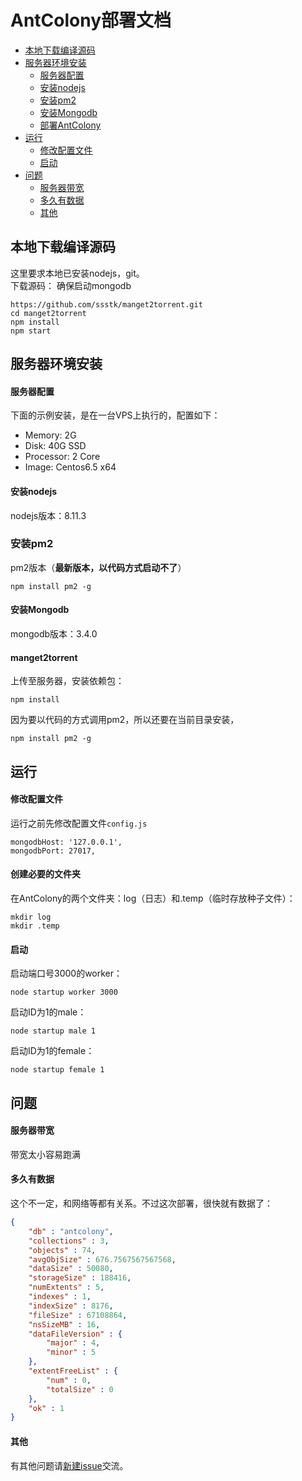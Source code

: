 # AntColony部署文档
- [本地下载编译源码](#本地下载编译源码)
- [服务器环境安装](#服务器环境安装)
    - [服务器配置](#服务器配置)
    - [安装nodejs](#安装nodejs)
    - [安装pm2](#安装pm2)
    - [安装Mongodb](#安装Mongodb)
    - [部署AntColony](#部署AntColony)
- [运行](#运行)
    - [修改配置文件](#修改配置文件)
    - [启动](#启动)
- [问题](#问题)
    - [服务器带宽](#服务器带宽)
    - [多久有数据](#多久有数据)
    - [其他](#其他)
  
## 本地下载编译源码

这里要求本地已安装nodejs，git。  
下载源码：
确保启动mongodb 
```shell
https://github.com/ssstk/manget2torrent.git
cd manget2torrent
npm install 
npm start 
```

## 服务器环境安装

#### 服务器配置

下面的示例安装，是在一台VPS上执行的，配置如下：

- Memory: 2G
- Disk: 40G SSD
- Processor: 2 Core
- Image: Centos6.5 x64
  
#### 安装nodejs

nodejs版本：8.11.3  
  
### 安装pm2

pm2版本（**最新版本，以代码方式启动不了**）


```shell
npm install pm2 -g 
```


#### 安装Mongodb

mongodb版本：3.4.0  

#### manget2torrent

上传至服务器，安装依赖包：

```shell
npm install 
```

因为要以代码的方式调用pm2，所以还要在当前目录安装，

    npm install pm2 -g

## 运行

#### 修改配置文件

运行之前先修改配置文件`config.js`

```
mongodbHost: '127.0.0.1',
mongodbPort: 27017,

```

#### 创建必要的文件夹

在AntColony的两个文件夹：log（日志）和.temp（临时存放种子文件）：

```shell
mkdir log
mkdir .temp
```
  
#### 启动

启动端口号3000的worker：

```shell
node startup worker 3000
```

启动ID为1的male：

```shell
node startup male 1
```

启动ID为1的female：

```shell
node startup female 1
```

## 问题

#### 服务器带宽
带宽太小容易跑满

#### 多久有数据

这个不一定，和网络等都有关系。不过这次部署，很快就有数据了：

```json
{
    "db" : "antcolony",
    "collections" : 3,
    "objects" : 74,
    "avgObjSize" : 676.7567567567568,
    "dataSize" : 50080,
    "storageSize" : 188416,
    "numExtents" : 5,
    "indexes" : 1,
    "indexSize" : 8176,
    "fileSize" : 67108864,
    "nsSizeMB" : 16,
    "dataFileVersion" : {
        "major" : 4,
        "minor" : 5
    },
    "extentFreeList" : {
        "num" : 0,
        "totalSize" : 0
    },
    "ok" : 1
}
```
  


#### 其他
有其他问题请[新建issue](https://github.com/ssstk/manget2torrent/issues)交流。



